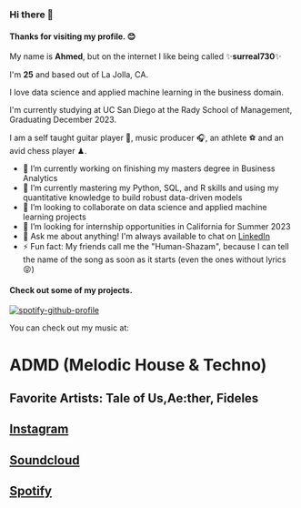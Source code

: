 ### Hi there 👋
#### Thanks for visiting my profile. 😊

My name is **Ahmed**, but on the internet I like being called ✨**surreal730**✨

I'm **__25__** and based out of La Jolla, CA.

I love data science and applied machine learning in the business domain.

I'm currently studying at UC San Diego at the Rady School of Management, Graduating December 2023.

I am a self taught guitar player 🎸, music producer 🎧, an athlete ⚽️ and an avid chess player ♟.

- 🔭 I’m currently working on finishing my masters degree in Business Analytics
- 🌱 I’m currently mastering my Python, SQL, and R skills and using my quantitative knowledge to build robust data-driven models
- 👯 I’m looking to collaborate on data science and applied machine learning projects
- 🤔 I’m looking for internship opportunities in California for Summer 2023
- 💬 Ask me about anything! I'm always available to chat on [LinkedIn](https://www.linkedin.com/in/syedmasood97/)
- ⚡ Fun fact: My friends call me the "Human-Shazam", because I can tell the name of the song as soon as it starts (even the ones without lyrics 😝)

#### Check out some of my projects.

[![spotify-github-profile](https://spotify-github-profile.vercel.app/api/view?uid=f4fucz8n8tfz0wxk0knbp1yyw&cover_image=true&theme=default&show_offline=true&background_color=121212&interchange=true&bar_color=53b14f&bar_color_cover=true)](https://spotify-github-profile.vercel.app/api/view?uid=f4fucz8n8tfz0wxk0knbp1yyw&redirect=true)

You can check out my music at:
# ADMD (Melodic House & Techno)
## Favorite Artists: **Tale of Us**,**Ae:ther**, **Fideles**
## [Instagram](https://www.instagram.com/admdmusic)
## [Soundcloud](https://soundcloud.com/admdmusic)
## [Spotify](https://open.spotify.com/user/f4fucz8n8tfz0wxk0knbp1yyw?si=91b928e12d62485b)
